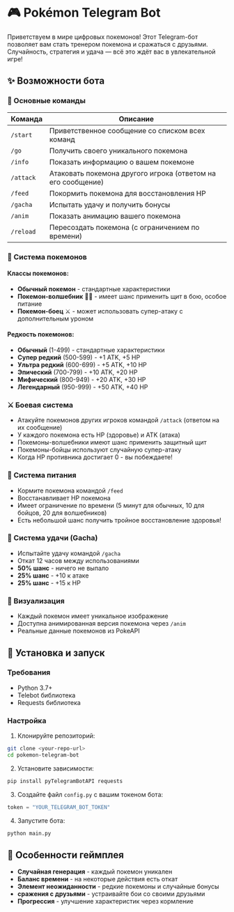 # 🎮 Pokémon Telegram Bot

Приветствуем в мире цифровых покемонов! Этот Telegram-бот позволяет вам стать тренером покемона и сражаться с друзьями. Случайность, стратегия и удача — всё это ждёт вас в увлекательной игре!

## ✨ Возможности бота

### 🎯 Основные команды

| Команда | Описание |
|---------|-----------|
| `/start` | Приветственное сообщение со списком всех команд |
| `/go` | Получить своего уникального покемона |
| `/info` | Показать информацию о вашем покемоне |
| `/attack` | Атаковать покемона другого игрока (ответом на его сообщение) |
| `/feed` | Покормить покемона для восстановления HP |
| `/gacha` | Испытать удачу и получить бонусы |
| `/anim` | Показать анимацию вашего покемона |
| `/reload` | Пересоздать покемона (с ограничением по времени) |

### 🐾 Система покемонов

#### Классы покемонов:
- **Обычный покемон** - стандартные характеристики
- **Покемон-волшебник** 🧙‍♂️ - имеет шанс применить щит в бою, особое питание
- **Покемон-боец** ⚔️ - может использовать супер-атаку с дополнительным уроном

#### Редкость покемонов:
- **Обычный** (1-499) - стандартные характеристики
- **Супер редкий** (500-599) - +1 ATK, +5 HP
- **Ультра редкий** (600-699) - +5 ATK, +10 HP
- **Эпический** (700-799) - +10 ATK, +20 HP
- **Мифический** (800-949) - +20 ATK, +30 HP
- **Легендарный** (950-999) - +50 ATK, +40 HP

### ⚔️ Боевая система

- Атакуйте покемонов других игроков командой `/attack` (ответом на их сообщение)
- У каждого покемона есть HP (здоровье) и ATK (атака)
- Покемоны-волшебники имеют шанс применить защитный щит
- Покемоны-бойцы используют случайную супер-атаку
- Когда HP противника достигает 0 - вы побеждаете!

### 🍖 Система питания

- Кормите покемона командой `/feed`
- Восстанавливает HP покемона
- Имеет ограничение по времени (5 минут для обычных, 10 для бойцов, 20 для волшебников)
- Есть небольшой шанс получить тройное восстановление здоровья!

### 🎰 Система удачи (Gacha)

- Испытайте удачу командой `/gacha`
- Откат 12 часов между использованиями
- **50% шанс** - ничего не выпало
- **25% шанс** - +10 к атаке
- **25% шанс** - +15 к HP

### 🎨 Визуализация

- Каждый покемон имеет уникальное изображение
- Доступна анимированная версия покемона через `/anim`
- Реальные данные покемонов из PokeAPI

## 🚀 Установка и запуск

### Требования
- Python 3.7+
- Telebot библиотека
- Requests библиотека

### Настройка

1. Клонируйте репозиторий:
```bash
git clone <your-repo-url>
cd pokemon-telegram-bot
```

2. Установите зависимости:
```bash
pip install pyTelegramBotAPI requests
```

3. Создайте файл `config.py` с вашим токеном бота:
```python
token = "YOUR_TELEGRAM_BOT_TOKEN"
```

4. Запустите бота:
```bash
python main.py
```


## 🎲 Особенности геймплея

- **Случайная генерация** - каждый покемон уникален
- **Баланс времени** - на некоторые действия есть откат
- **Элемент неожиданности** - редкие покемоны и случайные бонусы
- **сражения с друзьями** - устраивайте бои со своими друзьями
- **Прогрессия** - улучшение характеристик через кормление

